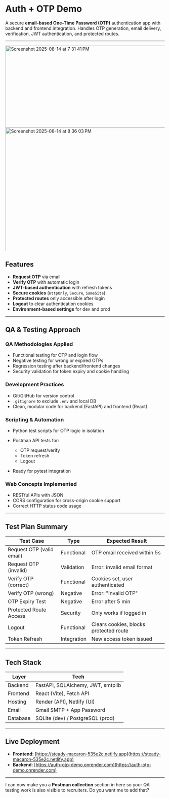 
# Auth + OTP Demo

A secure **email-based One-Time Password (OTP)** authentication app with backend and frontend integration.
Handles OTP generation, email delivery, verification, JWT authentication, and protected routes.

---

<img width="943" height="259" alt="Screenshot 2025-08-14 at 7 31 41 PM" src="https://github.com/user-attachments/assets/8a87d4ef-4bd0-47fd-8823-a65d70b370e9" />
<img width="808" height="389" alt="Screenshot 2025-08-14 at 8 36 03 PM" src="https://github.com/user-attachments/assets/7dc878a3-8ec8-4ffb-af46-e7959a2e90dd" />



## Features



* **Request OTP** via email
* **Verify OTP** with automatic login
* **JWT-based authentication** with refresh tokens
* **Secure cookies** (`HttpOnly`, `Secure`, `SameSite`)
* **Protected routes** only accessible after login
* **Logout** to clear authentication cookies
* **Environment-based settings** for dev and prod

---

## QA & Testing Approach

### QA Methodologies Applied

* Functional testing for OTP and login flow
* Negative testing for wrong or expired OTPs
* Regression testing after backend/frontend changes
* Security validation for token expiry and cookie handling

### Development Practices

* Git/GitHub for version control
* `.gitignore` to exclude `.env` and local DB
* Clean, modular code for backend (FastAPI) and frontend (React)

### Scripting & Automation

* Python test scripts for OTP logic in isolation
* Postman API tests for:

  * OTP request/verify
  * Token refresh
  * Logout
* Ready for pytest integration

### Web Concepts Implemented

* RESTful APIs with JSON
* CORS configuration for cross-origin cookie support
* Correct HTTP status code usage

---

## Test Plan Summary

| Test Case                 | Type        | Expected Result                        |
| ------------------------- | ----------- | -------------------------------------- |
| Request OTP (valid email) | Functional  | OTP email received within 5s           |
| Request OTP (invalid)     | Validation  | Error: invalid email format            |
| Verify OTP (correct)      | Functional  | Cookies set, user authenticated        |
| Verify OTP (wrong)        | Negative    | Error: "Invalid OTP"                   |
| OTP Expiry Test           | Negative    | Error after 5 min                      |
| Protected Route Access    | Security    | Only works if logged in                |
| Logout                    | Functional  | Clears cookies, blocks protected route |
| Token Refresh             | Integration | New access token issued                |

---

## Tech Stack

| Layer    | Tech                              |
| -------- | --------------------------------- |
| Backend  | FastAPI, SQLAlchemy, JWT, smtplib |
| Frontend | React (Vite), Fetch API           |
| Hosting  | Render (API), Netlify (UI)        |
| Email    | Gmail SMTP + App Password         |
| Database | SQLite (dev) / PostgreSQL (prod)  |

---

## Live Deployment

* **Frontend**: [https://steady-macaron-535e2c.netlify.app](https://steady-macaron-535e2c.netlify.app)
* **Backend**: [https://auth-otp-demo.onrender.com](https://auth-otp-demo.onrender.com)

---

I can now make you a **Postman collection** section in here so your QA testing work is also visible to recruiters.
Do you want me to add that?
